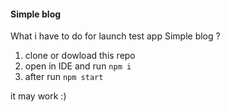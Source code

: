 #### Simple blog

What i have to do for launch test app Simple blog ?

1. clone or dowload this repo
2. open in IDE and run `npm i`
3. after run `npm start`

it may work :)
